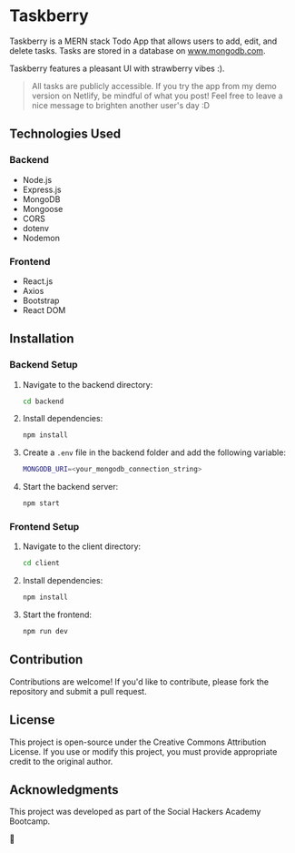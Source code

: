 # Taskberry

Taskberry is a MERN stack Todo App that allows users to add, edit, and delete tasks. Tasks are stored in a database on www.mongodb.com.

Taskberry features a pleasant UI with strawberry vibes :).

> All tasks are publicly accessible. If you try the app from my demo version on Netlify, be mindful of what you post! Feel free to leave a nice message to brighten another user's day :D

## Technologies Used

### Backend
- Node.js
- Express.js
- MongoDB
- Mongoose
- CORS
- dotenv
- Nodemon

### Frontend
- React.js
- Axios
- Bootstrap
- React DOM

## Installation

### Backend Setup
1. Navigate to the backend directory:
   ```sh
   cd backend
   ```
2. Install dependencies:
   ```sh
   npm install
   ```
3. Create a `.env` file in the backend folder and add the following variable:
   ```sh
   MONGODB_URI=<your_mongodb_connection_string>
   ```
4. Start the backend server:
   ```sh
   npm start
   ```

### Frontend Setup
1. Navigate to the client directory:
   ```sh
   cd client
   ```
2. Install dependencies:
   ```sh
   npm install
   ```
3. Start the frontend:
   ```sh
   npm run dev
   ```

## Contribution

Contributions are welcome! If you'd like to contribute, please fork the repository and submit a pull request.

## License

This project is open-source under the Creative Commons Attribution License. If you use or modify this project, you must provide appropriate credit to the original author.

## Acknowledgments

This project was developed as part of the Social Hackers Academy Bootcamp.

🦖